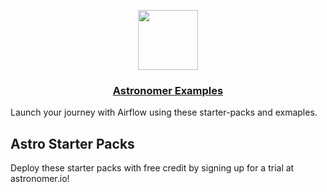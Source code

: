 <p align="center">
  <a href="https://astronomer.io">
    <img src="https://www.astronomer.io/monogram/astronomer-monogram-RGB-600px.png" height="96">
    <h3 align="center">Astronomer Examples</h3>
  </a>
</p>

Launch your journey with Airflow using these starter-packs and exmaples. 

## Astro Starter Packs

Deploy these starter packs with free credit by signing up for a trial at astronomer.io!
